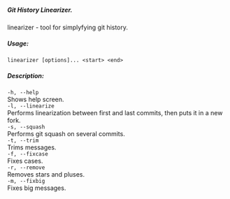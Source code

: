 ##### Git History Linearizer.
linearizer - tool for simplyfying git history.
##### Usage:
`linearizer [options]... <start> <end>`
##### Description:
`-h, --help`  
Shows help screen.  
`-l, --linearize`  
Performs linearization between first and last commits, then puts it in a new fork.  
`-s, --squash`  
Performs git squash on several commits.  
`-t, --trim`  
 Trims messages.  
`-f, --fixcase`  
 Fixes cases.  
`-r, --remove`  
 Removes stars and pluses.  
 `-m, --fixbig`  
 Fixes big messages.  
